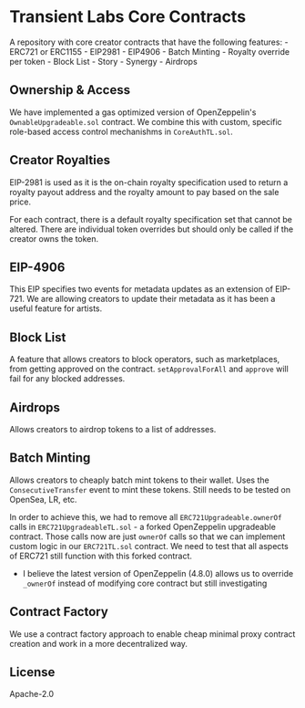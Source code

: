 # Transient Labs Core Contracts
A repository with core creator contracts that have the following features:
    - ERC721 or ERC1155
    - EIP2981
    - EIP4906
    - Batch Minting
    - Royalty override per token
    - Block List
    - Story
    - Synergy
    - Airdrops

## Ownership & Access
We have implemented a gas optimized version of OpenZeppelin's `OwnableUpgradeable.sol` contract. We combine this with custom, specific role-based access control mechanishms in `CoreAuthTL.sol`. 

## Creator Royalties
EIP-2981 is used as it is the on-chain royalty specification used to return a royalty payout address and the royalty amount to pay based on the sale price. 

For each contract, there is a default royalty specification set that cannot be altered. There are individual token overrides but should only be called if the creator owns the token.

## EIP-4906
This EIP specifies two events for metadata updates as an extension of EIP-721. We are allowing creators to update their metadata as it has been a useful feature for artists. 

## Block List
A feature that allows creators to block operators, such as marketplaces, from getting approved on the contract. `setApprovalForAll` and `approve` will fail for any blocked addresses.

## Airdrops
Allows creators to airdrop tokens to a list of addresses.

## Batch Minting
Allows creators to cheaply batch mint tokens to their wallet. Uses the `ConsecutiveTransfer` event to mint these tokens. Still needs to be tested on OpenSea, LR, etc. 

In order to achieve this, we had to remove all `ERC721Upgradeable.ownerOf` calls in `ERC721UpgradeableTL.sol` - a forked OpenZeppelin upgradeable contract. Those calls now are just `ownerOf` calls so that we can implement custom logic in our `ERC721TL.sol` contract. We need to test that all aspects of ERC721 still function with this forked contract.
- I believe the latest version of OpenZeppelin (4.8.0) allows us to override `_ownerOf` instead of modifying core contract but still investigating

## Contract Factory
We use a contract factory approach to enable cheap minimal proxy contract creation and work in a more decentralized way.

## License
Apache-2.0
